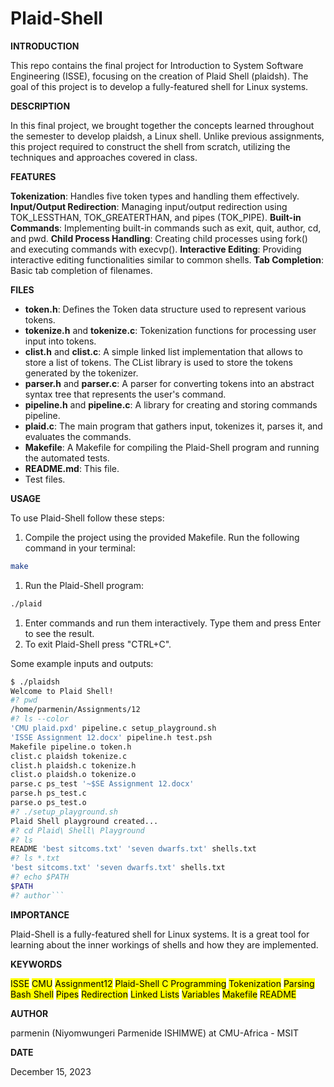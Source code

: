 # Plaid-Shell

__INTRODUCTION__

This repo contains the final project for Introduction to System Software Engineering (ISSE), focusing on the creation of Plaid Shell (plaidsh). The goal of this project is to develop a fully-featured shell for Linux systems.

__DESCRIPTION__

In this final project, we brought together the concepts learned throughout the semester to develop plaidsh, a Linux shell. Unlike previous assignments, this project required to construct the shell from scratch, utilizing the techniques and approaches covered in class.

__FEATURES__

**Tokenization**: Handles five token types and handling them effectively.
**Input/Output Redirection**: Managing input/output redirection using TOK_LESSTHAN, TOK_GREATERTHAN, and pipes (TOK_PIPE).
**Built-in Commands**: Implementing built-in commands such as exit, quit, author, cd, and pwd.
**Child Process Handling**: Creating child processes using fork() and executing commands with execvp().
**Interactive Editing**: Providing interactive editing functionalities similar to common shells.
**Tab Completion**: Basic tab completion of filenames.

__FILES__
- **token.h**: Defines the Token data structure used to represent various tokens.
- **tokenize.h** and **tokenize.c**: Tokenization functions for processing user input into tokens.
- **clist.h** and **clist.c**: A simple linked list implementation that allows to store a list of tokens. The CList library is used to store the tokens generated by the tokenizer.
- **parser.h** and **parser.c**: A parser for converting tokens into an abstract syntax tree that represents the user's command.
- **pipeline.h** and **pipeline.c**: A library for creating and storing commands pipeline.
- **plaid.c**: The main program that gathers input, tokenizes it, parses it, and evaluates the commands.
- **Makefile**: A Makefile for compiling the Plaid-Shell program and running the automated tests.
- **README.md**: This file.
- Test files.

__USAGE__

To use Plaid-Shell follow these steps:

1. Compile the project using the provided Makefile. Run the following command in your terminal:
```bash
make
```
1. Run the Plaid-Shell program:
```bash
./plaid
```
1. Enter commands and run them interactively. Type them and press Enter to see the result.
2. To exit Plaid-Shell  press "CTRL+C".

Some example inputs and outputs:

```bash
$ ./plaidsh
Welcome to Plaid Shell!
#? pwd
/home/parmenin/Assignments/12
#? ls --color
'CMU plaid.pxd' pipeline.c setup_playground.sh
'ISSE Assignment 12.docx' pipeline.h test.psh
Makefile pipeline.o token.h
clist.c plaidsh tokenize.c
clist.h plaidsh.c tokenize.h
clist.o plaidsh.o tokenize.o
parse.c ps_test '~$SE Assignment 12.docx'
parse.h ps_test.c
parse.o ps_test.o
#? ./setup_playground.sh
Plaid Shell playground created...
#? cd Plaid\ Shell\ Playground
#? ls
README 'best sitcoms.txt' 'seven dwarfs.txt' shells.txt
#? ls *.txt
'best sitcoms.txt' 'seven dwarfs.txt' shells.txt
#? echo $PATH
$PATH
#? author```

```

__IMPORTANCE__

Plaid-Shell is a fully-featured shell for Linux systems. It is a great tool for learning about the inner workings of shells and how they are implemented.

__KEYWORDS__

<mark>ISSE</mark>     <mark>CMU</mark>     <mark>Assignment12</mark>     <mark>Plaid-Shell </mark>     <mark>C Programming</mark>    <mark>Tokenization</mark>    <mark>Parsing</mark>  <mark>Bash Shell</mark>    <mark>Pipes</mark>    <mark>Redirection</mark>    <mark>Linked Lists</mark>    <mark>Variables</mark>    <mark>Makefile</mark>    <mark>README</mark>    

__AUTHOR__

parmenin (Niyomwungeri Parmenide ISHIMWE) at CMU-Africa - MSIT

__DATE__

 December 15, 2023